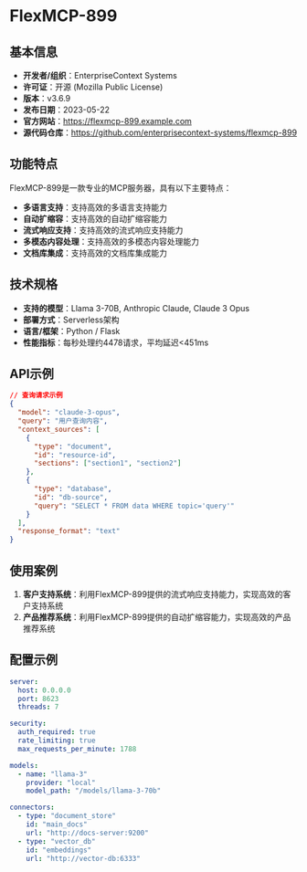# FlexMCP-899

## 基本信息

- **开发者/组织**：EnterpriseContext Systems
- **许可证**：开源 (Mozilla Public License)
- **版本**：v3.6.9
- **发布日期**：2023-05-22
- **官方网站**：https://flexmcp-899.example.com
- **源代码仓库**：https://github.com/enterprisecontext-systems/flexmcp-899

## 功能特点

FlexMCP-899是一款专业的MCP服务器，具有以下主要特点：

- **多语言支持**：支持高效的多语言支持能力
- **自动扩缩容**：支持高效的自动扩缩容能力
- **流式响应支持**：支持高效的流式响应支持能力
- **多模态内容处理**：支持高效的多模态内容处理能力
- **文档库集成**：支持高效的文档库集成能力


## 技术规格

- **支持的模型**：Llama 3-70B, Anthropic Claude, Claude 3 Opus
- **部署方式**：Serverless架构
- **语言/框架**：Python / Flask
- **性能指标**：每秒处理约4478请求，平均延迟<451ms

## API示例

```json
// 查询请求示例
{
  "model": "claude-3-opus",
  "query": "用户查询内容",
  "context_sources": [
    {
      "type": "document",
      "id": "resource-id",
      "sections": ["section1", "section2"]
    },
    {
      "type": "database",
      "id": "db-source",
      "query": "SELECT * FROM data WHERE topic='query'"
    }
  ],
  "response_format": "text"
}
```

## 使用案例

1. **客户支持系统**：利用FlexMCP-899提供的流式响应支持能力，实现高效的客户支持系统
2. **产品推荐系统**：利用FlexMCP-899提供的自动扩缩容能力，实现高效的产品推荐系统


## 配置示例

```yaml
server:
  host: 0.0.0.0
  port: 8623
  threads: 7

security:
  auth_required: true
  rate_limiting: true
  max_requests_per_minute: 1788

models:
  - name: "llama-3"
    provider: "local"
    model_path: "/models/llama-3-70b"

connectors:
  - type: "document_store"
    id: "main_docs"
    url: "http://docs-server:9200"
  - type: "vector_db"
    id: "embeddings"
    url: "http://vector-db:6333"
```